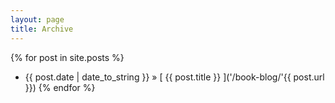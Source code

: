```yaml
---
layout: page
title: Archive
---
```



{% for post in site.posts %}
  * {{ post.date | date_to_string }} &raquo; [ {{ post.title }} ]('/book-blog/'{{ post.url }})
{% endfor %}

